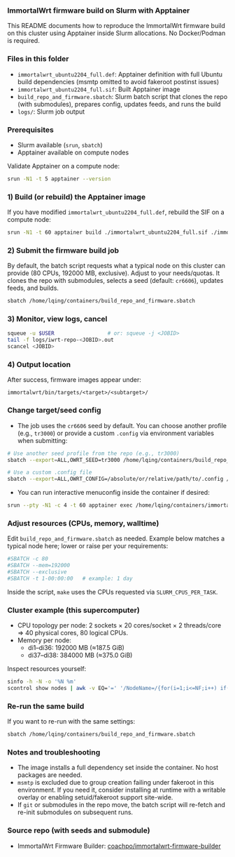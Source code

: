 ### ImmortalWrt firmware build on Slurm with Apptainer

This README documents how to reproduce the ImmortalWrt firmware build on this cluster using Apptainer inside Slurm allocations. No Docker/Podman is required.

### Files in this folder
- `immortalwrt_ubuntu2204_full.def`: Apptainer definition with full Ubuntu build dependencies (msmtp omitted to avoid fakeroot postinst issues)
- `immortalwrt_ubuntu2204_full.sif`: Built Apptainer image
- `build_repo_and_firmware.sbatch`: Slurm batch script that clones the repo (with submodules), prepares config, updates feeds, and runs the build
- `logs/`: Slurm job output

### Prerequisites
- Slurm available (`srun`, `sbatch`)
- Apptainer available on compute nodes

Validate Apptainer on a compute node:
```bash
srun -N1 -t 5 apptainer --version
```

### 1) Build (or rebuild) the Apptainer image
If you have modified `immortalwrt_ubuntu2204_full.def`, rebuild the SIF on a compute node:
```bash
srun -N1 -t 60 apptainer build ./immortalwrt_ubuntu2204_full.sif ./immortalwrt_ubuntu2204_full.def
```

### 2) Submit the firmware build job
By default, the batch script requests what a typical node on this cluster can provide (80 CPUs, 192000 MB, exclusive). Adjust to your needs/quotas. It clones the repo with submodules, selects a seed (default: `cr6606`), updates feeds, and builds.
```bash
sbatch /home/lqing/containers/build_repo_and_firmware.sbatch
```

### 3) Monitor, view logs, cancel
```bash
squeue -u $USER                 # or: squeue -j <JOBID>
tail -f logs/iwrt-repo-<JOBID>.out
scancel <JOBID>
```

### 4) Output location
After success, firmware images appear under:
```
immortalwrt/bin/targets/<target>/<subtarget>/
```

### Change target/seed config
- The job uses the `cr6606` seed by default. You can choose another profile (e.g., `tr3000`) or provide a custom `.config` via environment variables when submitting:
```bash
# Use another seed profile from the repo (e.g., tr3000)
sbatch --export=ALL,OWRT_SEED=tr3000 /home/lqing/containers/build_repo_and_firmware.sbatch

# Use a custom .config file
sbatch --export=ALL,OWRT_CONFIG=/absolute/or/relative/path/to/.config /home/lqing/containers/build_repo_and_firmware.sbatch
```
- You can run interactive menuconfig inside the container if desired:
```bash
srun --pty -N1 -c 4 -t 60 apptainer exec /home/lqing/containers/immortalwrt_ubuntu2204_full.sif bash -lc 'cd /home/lqing/immortalwrt && make menuconfig'
```

### Adjust resources (CPUs, memory, walltime)
Edit `build_repo_and_firmware.sbatch` as needed. Example below matches a typical node here; lower or raise per your requirements:
```bash
#SBATCH -c 80
#SBATCH --mem=192000
#SBATCH --exclusive
#SBATCH -t 1-00:00:00   # example: 1 day
```
Inside the script, `make` uses the CPUs requested via `SLURM_CPUS_PER_TASK`.

### Cluster example (this supercomputer)
- CPU topology per node: 2 sockets × 20 cores/socket × 2 threads/core ⇒ 40 physical cores, 80 logical CPUs.
- Memory per node:
  - di1–di36: 192000 MB (≈187.5 GiB)
  - di37–di38: 384000 MB (≈375.0 GiB)

Inspect resources yourself:
```bash
sinfo -h -N -o '%N %m'
scontrol show nodes | awk -v EQ='=' '/NodeName=/{for(i=1;i<=NF;i++) if($i ~ /^NodeName=/){split($i,a,EQ);n=a[2]}} /RealMemory=/{for(i=1;i<=NF;i++) if($i ~ /^RealMemory=/){split($i,a,EQ);m=a[2]; printf("%s %s MB (%.1f GiB)\n", n, m, m/1024)}}'
```

### Re-run the same build
If you want to re-run with the same settings:
```bash
sbatch /home/lqing/containers/build_repo_and_firmware.sbatch
```

### Notes and troubleshooting
- The image installs a full dependency set inside the container. No host packages are needed.
- `msmtp` is excluded due to group creation failing under fakeroot in this environment. If you need it, consider installing at runtime with a writable overlay or enabling setuid/fakeroot support site-wide.
- If `git` or submodules in the repo move, the batch script will re-fetch and re-init submodules on subsequent runs.

### Source repo (with seeds and submodule)
- ImmortalWrt Firmware Builder: [coachpo/immortalwrt-firmware-builder](https://github.com/coachpo/immortalwrt-firmware-builder)


